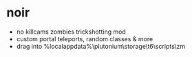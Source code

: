 # noir

- no killcams zombies trickshotting mod
- custom portal teleports, random classes & more
- drag into %localappdata%\plutonium\storage\t6\scripts\zm
